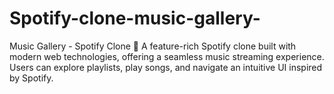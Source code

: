# Spotify-clone-music-gallery-
Music Gallery - Spotify Clone 🎵 A feature-rich Spotify clone built with modern web technologies, offering a seamless music streaming experience. Users can explore playlists, play songs, and navigate an intuitive UI inspired by Spotify.
